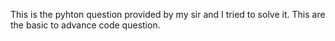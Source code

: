 This is the pyhton question provided by my sir and I tried to solve it.
This are the basic to advance code question.
